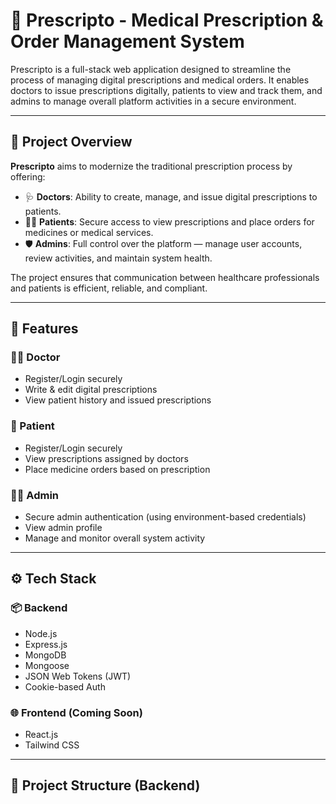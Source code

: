 # 💊 Prescripto - Medical Prescription & Order Management System

Prescripto is a full-stack web application designed to streamline the process of managing digital prescriptions and medical orders. It enables doctors to issue prescriptions digitally, patients to view and track them, and admins to manage overall platform activities in a secure environment.

---

## 🚀 Project Overview

**Prescripto** aims to modernize the traditional prescription process by offering:

- 🩺 **Doctors**: Ability to create, manage, and issue digital prescriptions to patients.
- 👨‍⚕️ **Patients**: Secure access to view prescriptions and place orders for medicines or medical services.
- 🛡️ **Admins**: Full control over the platform — manage user accounts, review activities, and maintain system health.

The project ensures that communication between healthcare professionals and patients is efficient, reliable, and compliant.

---

## 🔐 Features

### 🧑‍⚕️ Doctor
- Register/Login securely
- Write & edit digital prescriptions
- View patient history and issued prescriptions

### 👤 Patient
- Register/Login securely
- View prescriptions assigned by doctors
- Place medicine orders based on prescription

### 👨‍💼 Admin
- Secure admin authentication (using environment-based credentials)
- View admin profile
- Manage and monitor overall system activity

---

## ⚙️ Tech Stack

### 📦 Backend
- Node.js
- Express.js
- MongoDB
- Mongoose
- JSON Web Tokens (JWT)
- Cookie-based Auth

### 🌐 Frontend (Coming Soon)
- React.js
- Tailwind CSS

---

## 📁 Project Structure (Backend)


